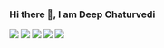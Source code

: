 ### Hi there 👋, I am Deep Chaturvedi


![](https://github-profile-summary-cards.vercel.app/api/cards/profile-details?username=deepchaturvedi007&theme=solarized)
![](https://github-profile-summary-cards.vercel.app/api/cards/repos-per-language?username=deepchaturvedi007&theme=solarized)
![](https://github-profile-summary-cards.vercel.app/api/cards/most-commit-language?username=deepchaturvedi007&theme=solarized)
![](https://github-profile-summary-cards.vercel.app/api/cards/stats?username=deepchaturvedi007&theme=solarized)
![](https://github-profile-summary-cards.vercel.app/api/cards/productive-time?username=deepchaturvedi007&theme=solarized)

<!--
**DeepChaturvedi007/DeepChaturvedi007** is a ✨ _special_ ✨ repository because its `README.md` (this file) appears on your GitHub profile.

Here are some ideas to get you started:

- 🔭 I’m currently working on ...
- 🌱 I’m currently learning ...
- 👯 I’m looking to collaborate on ...
- 🤔 I’m looking for help with ...
- 💬 Ask me about ...
- 📫 How to reach me: ...
- 😄 Pronouns: ...
- ⚡ Fun fact: ...
-->
